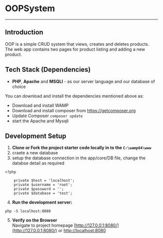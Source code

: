 # OOPSystem # 
---------

## Introduction 
OOP is a simple CRUD system that views, creates and deletes products. The web app contains two pages for product listing and adding a new product.


## Tech Stack (Dependencies)

 * **PHP**, **Apache** and **MSQLI** - as our server language and our database of choice

 You can download and install the dependencies mentioned above as:

- Download and install WAMP 
- Download and install composer from https://getcomposer.org
- Update Composer
	``` composer update ```
- start the Apache and Mysqli

## Development Setup

1. **Clone or Fork the project starter code locally in to the ``` C:\wamp64\www ```**
2. craete a new database
3. setup the database connection in the app/core/DB file, change the databse detail as required
```
<?php

	private $host = 'localhost';
	private $username = 'root';
	private $password = '';
	private $database = 'test';

``` 
4. **Run the development server:**
```
php -S localhost:8080
```
5. **Verify on the Browser**<br>
Navigate to project homepage [http://127.0.0.1:8080/](http://127.0.0.1:8080/) or [http://localhost:8080](http://localhost:8080)